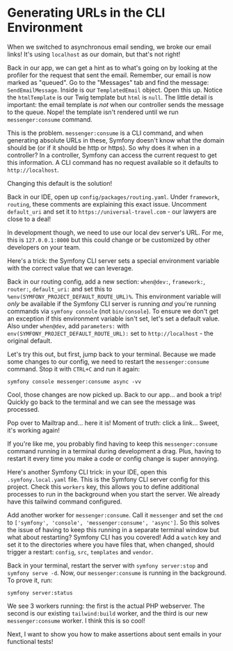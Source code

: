 # Generating URLs in the CLI Environment 

When we switched to asynchronous email sending, we broke our email links! It's using
`localhost` as our domain, but that's not right!

Back in our app, we can get a hint as to what's going on by looking at the
profiler for the request that sent the email. Remember, our email is now marked as
"queued". Go to the "Messages" tab and find the message: `SendEmailMessage`. Inside
is our `TemplatedEmail` object. Open this up. Notice the `htmlTemplate` is our Twig
template but `html` is `null`. The little detail is important: the email template is *not*
when our controller sends the message to the queue. Nope! the template isn't rendered until we run
`messenger:consume` command.

This is the problem. `messenger:consume` is a CLI command, and when generating absolute
URLs in these, Symfony doesn't know what the domain should be (or if it should
be http or https). So why does it when in a controller? In a controller, Symfony
can access the current request to get this information. A CLI command has no request
available so it defaults to `http://localhost`.

Changing this default is the solution!

Back in our IDE, open up `config/packages/routing.yaml`. Under `framework`, `routing`,
these comments are explaining this exact issue. Uncomment `default_uri` and set it to
`https://universal-travel.com` - our lawyers are close to a deal!

In development though, we need to use our local dev server's URL. For me, this is
`127.0.0.1:8000` but this could change or be customized by other developers on your
team.

Here's a trick: the Symfony CLI server sets a special environment variable with the
correct value that we can leverage.

Back in our routing config, add a new section: `when@dev:`, `framework:`, `router:`,
`default_uri:` and set this to `%env(SYMFONY_PROJECT_DEFAULT_ROUTE_URL)%`. This
environment variable will *only* be available if the Symfony CLI server is running
*and* you're running commands via `symfony console` (not `bin/console`). To ensure
we don't get an exception if this environment variable isn't set, let's set a default
value. Also under `when@dev`, add `parameters:` with `env(SYMFONY_PROJECT_DEFAULT_ROUTE_URL):`
set to `http://localhost` - the original default.

Let's try this out, but first, jump back to your terminal. Because we made some changes
to our config, we need to restart the `messenger:consume` command. Stop it with
`CTRL+C` and run it again:

```terminal
symfony console messenger:consume async -vv
```

Cool, those changes are now picked up. Back to our app... and book a trip! Quickly go
back to the terminal and we can see the message was processed.

Pop over to Mailtrap and... here it is! Moment of truth: click a link... Sweet, it's
working again!

If you're like me, you probably find having to keep this `messenger:consume` command
running in a terminal during development a drag. Plus, having to restart it every time
you make a code or config change is super annoying.

Here's another Symfony CLI trick: in your IDE, open this `.symfony.local.yaml` file.
This is the Symfony CLI server config for this project. Check this `workers` key, this
allows you to define additional processes to run in the background when you start the server.
We already have this tailwind command configured.

Add another worker for `messenger:consume`. Call it `messenger` and set the `cmd` to
`['symfony', 'console', 'messenger:consume', 'async']`. So this solves the issue
of having to keep this running in a separate terminal window but what about restarting?
Symfony CLI has you covered! Add a `watch` key and set it to the directories where you
have files that, when changed, should trigger a restart:
`config`, `src`, `templates` and `vendor`.

Back in your terminal, restart the server with `symfony server:stop` and `symfony serve -d`.
Now, our `messenger:consume` is running in the background. To prove it, run:

```terminal
symfony server:status
```

We see 3 workers running: the first is the actual PHP webserver. The second is our existing
`tailwind:build` worker, and the third is our new `messenger:consume` worker. I think this
is so cool!

Next, I want to show you how to make assertions about sent emails in your functional tests!
